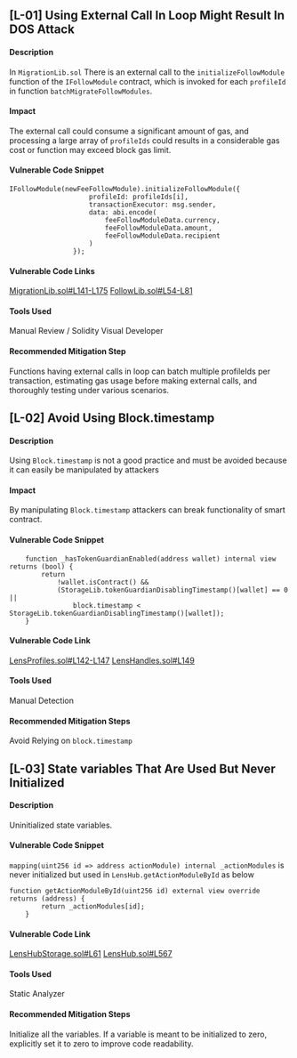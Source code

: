 ## [L-01] Using External Call In Loop Might Result In DOS Attack 
#### Description
In ```MigrationLib.sol``` There is an external call to the ```initializeFollowModule``` function of the ```IFollowModule``` contract, which is invoked for each ```profileId``` in function ```batchMigrateFollowModules```.
#### Impact 
The external call could consume a significant amount of gas, and processing a large array of ```profileIds``` could  results in a considerable gas cost or function may exceed block gas limit.
#### Vulnerable Code Snippet 
``` solidity
IFollowModule(newFeeFollowModule).initializeFollowModule({
                    profileId: profileIds[i],
                    transactionExecutor: msg.sender,
                    data: abi.encode(
                        feeFollowModuleData.currency,
                        feeFollowModuleData.amount,
                        feeFollowModuleData.recipient
                    )
                });
```
#### Vulnerable Code Links
[MigrationLib.sol#L141-L175](https://github.com/code-423n4/2023-07-lens/blob/cdef6ebc6266c44c7068bc1c4c04e12bf0d67ead/contracts/libraries/MigrationLib.sol#L141-L175)
[FollowLib.sol#L54-L81](https://github.com/code-423n4/2023-07-lens/blob/cdef6ebc6266c44c7068bc1c4c04e12bf0d67ead/contracts/libraries/FollowLib.sol#L54-L81)
#### Tools Used 
Manual Review / Solidity Visual Developer 
#### Recommended Mitigation Step 
Functions having external calls in loop can batch multiple profileIds per transaction, estimating gas usage before making external calls, and thoroughly testing under various scenarios.
## [L-02] Avoid Using Block.timestamp 
#### Description
Using ```Block.timestamp``` is not a good practice and must be avoided because it can easily be manipulated by attackers
#### Impact 
By manipulating ```Block.timestamp``` attackers can break functionality of smart contract.
#### Vulnerable Code Snippet 
``` solidity 
    function _hasTokenGuardianEnabled(address wallet) internal view returns (bool) {
        return
            !wallet.isContract() &&
            (StorageLib.tokenGuardianDisablingTimestamp()[wallet] == 0 ||
                block.timestamp < StorageLib.tokenGuardianDisablingTimestamp()[wallet]);
    }
```
#### Vulnerable Code Link
[LensProfiles.sol#L142-L147](https://github.com/code-423n4/2023-07-lens/blob/cdef6ebc6266c44c7068bc1c4c04e12bf0d67ead/contracts/base/LensProfiles.sol#L142-L147)
[LensHandles.sol#L149](https://github.com/code-423n4/2023-07-lens/blob/cdef6ebc6266c44c7068bc1c4c04e12bf0d67ead/contracts/namespaces/LensHandles.sol#L149)
#### Tools Used 
Manual Detection
#### Recommended Mitigation Steps
Avoid Relying on ```block.timestamp```
## [L-03] State variables That Are Used But Never Initialized 
#### Description
Uninitialized state variables.
#### Vulnerable Code Snippet
```mapping(uint256 id => address actionModule) internal _actionModules``` is never initialized but used in ```LensHub.getActionModuleById``` as below
``` solidity
function getActionModuleById(uint256 id) external view override returns (address) {
        return _actionModules[id];
    }
```
#### Vulnerable Code Link
[LensHubStorage.sol#L61](https://github.com/code-423n4/2023-07-lens/blob/cdef6ebc6266c44c7068bc1c4c04e12bf0d67ead/contracts/base/LensHubStorage.sol#L61)
[LensHub.sol#L567](https://github.com/code-423n4/2023-07-lens/blob/cdef6ebc6266c44c7068bc1c4c04e12bf0d67ead/contracts/LensHub.sol#L567)
#### Tools Used
Static Analyzer
#### Recommended Mitigation Steps
Initialize all the variables. If a variable is meant to be initialized to zero, explicitly set it to zero to improve code readability.
